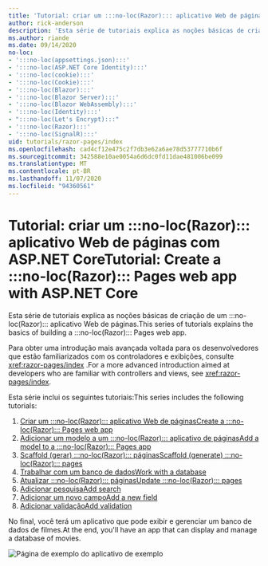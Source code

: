 ```yaml
---
title: 'Tutorial: criar um :::no-loc(Razor)::: aplicativo Web de páginas com ASP.NET Core'
author: rick-anderson
description: 'Esta série de tutoriais explica as noções básicas de criação de um :::no-loc(Razor)::: aplicativo Web de páginas.'
ms.author: riande
ms.date: 09/14/2020
no-loc:
- ':::no-loc(appsettings.json):::'
- ':::no-loc(ASP.NET Core Identity):::'
- ':::no-loc(cookie):::'
- ':::no-loc(Cookie):::'
- ':::no-loc(Blazor):::'
- ':::no-loc(Blazor Server):::'
- ':::no-loc(Blazor WebAssembly):::'
- ':::no-loc(Identity):::'
- ":::no-loc(Let's Encrypt):::"
- ':::no-loc(Razor):::'
- ':::no-loc(SignalR):::'
uid: tutorials/razor-pages/index
ms.openlocfilehash: cad4cf12e475c2f7db3e62a6ae78d53777710b6f
ms.sourcegitcommit: 342588e10ae0054a6d6dc0fd11dae481006be099
ms.translationtype: MT
ms.contentlocale: pt-BR
ms.lasthandoff: 11/07/2020
ms.locfileid: "94360561"
---
```

# <a name="tutorial-create-a-no-locrazor-pages-web-app-with-aspnet-core"></a><span data-ttu-id="7700a-103">Tutorial: criar um :::no-loc(Razor)::: aplicativo Web de páginas com ASP.NET Core</span><span class="sxs-lookup"><span data-stu-id="7700a-103">Tutorial: Create a :::no-loc(Razor)::: Pages web app with ASP.NET Core</span></span>

<span data-ttu-id="7700a-104">Esta série de tutoriais explica as noções básicas de criação de um :::no-loc(Razor)::: aplicativo Web de páginas.</span><span class="sxs-lookup"><span data-stu-id="7700a-104">This series of tutorials explains the basics of building a :::no-loc(Razor)::: Pages web app.</span></span> 

<span data-ttu-id="7700a-105">Para obter uma introdução mais avançada voltada para os desenvolvedores que estão familiarizados com os controladores e exibições, consulte <xref:razor-pages/index> .</span><span class="sxs-lookup"><span data-stu-id="7700a-105">For a more advanced introduction aimed at developers who are familiar with controllers and views, see <xref:razor-pages/index>.</span></span>

<span data-ttu-id="7700a-106">Esta série inclui os seguintes tutoriais:</span><span class="sxs-lookup"><span data-stu-id="7700a-106">This series includes the following tutorials:</span></span>

1. [<span data-ttu-id="7700a-107">Criar um :::no-loc(Razor)::: aplicativo Web de páginas</span><span class="sxs-lookup"><span data-stu-id="7700a-107">Create a :::no-loc(Razor)::: Pages web app</span></span>](xref:tutorials/razor-pages/razor-pages-start)
1. [<span data-ttu-id="7700a-108">Adicionar um modelo a um :::no-loc(Razor)::: aplicativo de páginas</span><span class="sxs-lookup"><span data-stu-id="7700a-108">Add a model to a :::no-loc(Razor)::: Pages app</span></span>](xref:tutorials/razor-pages/model)
1. [<span data-ttu-id="7700a-109">Scaffold (gerar) :::no-loc(Razor)::: páginas</span><span class="sxs-lookup"><span data-stu-id="7700a-109">Scaffold (generate) :::no-loc(Razor)::: pages</span></span>](xref:tutorials/razor-pages/page)
1. [<span data-ttu-id="7700a-110">Trabalhar com um banco de dados</span><span class="sxs-lookup"><span data-stu-id="7700a-110">Work with a database</span></span>](xref:tutorials/razor-pages/sql)
1. [<span data-ttu-id="7700a-111">Atualizar :::no-loc(Razor)::: páginas</span><span class="sxs-lookup"><span data-stu-id="7700a-111">Update :::no-loc(Razor)::: pages</span></span>](xref:tutorials/razor-pages/da1)
1. [<span data-ttu-id="7700a-112">Adicionar pesquisa</span><span class="sxs-lookup"><span data-stu-id="7700a-112">Add search</span></span>](xref:tutorials/razor-pages/search)
1. [<span data-ttu-id="7700a-113">Adicionar um novo campo</span><span class="sxs-lookup"><span data-stu-id="7700a-113">Add a new field</span></span>](xref:tutorials/razor-pages/new-field)
1. [<span data-ttu-id="7700a-114">Adicionar validação</span><span class="sxs-lookup"><span data-stu-id="7700a-114">Add validation</span></span>](xref:tutorials/razor-pages/validation)

<span data-ttu-id="7700a-115">No final, você terá um aplicativo que pode exibir e gerenciar um banco de dados de filmes.</span><span class="sxs-lookup"><span data-stu-id="7700a-115">At the end, you'll have an app that can display and manage a database of movies.</span></span>

![Página de exemplo do aplicativo de exemplo](index/_static/sample-page.png)
